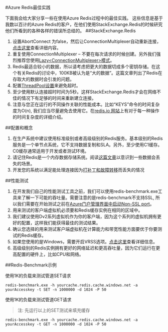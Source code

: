 ﻿#Azure Redis最佳实践

下面我会给大家分享一些在使用Azure Redis过程中的最佳实践。 这些信息是基于我数以百计的Azure Redis的客户，在他们使用StackExchange.Redis的时候研究他们所看到的各种各样的错误所总结的。
##StackExchange.Redis

1.	设置AbortConnect 为false，然后让ConnectionMultiplexer自动重新连接， [点击这里](https://gist.github.com/JonCole/36ba6f60c274e89014dd#file-se-redis-setabortconnecttofalse-md)查看详细内容。
2.	重复使用ConnectionMultiplexer – 不要在每次请求的时候创建。另外我们强烈推荐您使用[Lazy&lt;ConnectionMultiplexer&gt;模式](https://www.azure.cn/documentation/articles/cache-dotnet-how-to-use-azure-redis-cache/#connect-to-the-cache)。 
3.	Redis最适合较小的数据，所以请考虑把更大的数据切成多个密钥存储。在这个有关Redis的讨论中，100KB被认为是“大的数据”。这篇文章列出了Redis在存取大的数据时会引发的问题。
4.	配置[ThreadPool设置](https://gist.github.com/JonCole/e65411214030f0d823cb)来避免超时。
5.	至少使用默认连接超时时间为5秒。这样StackExchange.Redis才会在网络不佳的情况下有足够的时间来重新建立连接。
6.	注意与您正在运行的不同操作关联的性能成本。比如“KEYS”命令的时间复杂度为O(n), 我们应当尽量避免去使用它。在[redis.io 网站](http://redis.io/commands/)上有对于每一种操作的时间复杂度的详细介绍。

##配置和概念

1.	在生产系统中建议使用标准级别或者高级级别的Redis服务。基本级别的Redis服务是一个单节点系统，它不支持数据复制和SLA。另外，至少使用C1缓存。 C0缓存通常适用于开发或者测试环境。
2.	请记住Redis是一个内存数据存储系统。阅读[这篇文章](https://gist.github.com/JonCole/b6354d92a2d51c141490f10142884ea4#file-whathappenedtomydatainredis-md)以意识到一些数据会丢失的场景。
3.	开发您的系统以满足能处理连接因为[打补丁和故障转移](https://gist.github.com/JonCole/317fe03805d5802e31cfa37e646e419d#file-azureredis-patchingexplained-md)而丢失的情况

##性能测试

1.	在开发我们自己的性能测试工具之前，我们可以使用redis-benchmark.exe工具来了解一下可能的吞吐量。需要注意的是redis-benchmark不支持SSL, 所以我们需要在开始测试之前在[Azure门户管理界面中启动Non-SSL port](https://azure.microsoft.com/en-us/documentation/articles/cache-configure/#access-ports)。
2.	用来测试的客户端虚拟机必须要和Redis缓存实例在相同的区域中。
3.	我们建议使用Dv2系列虚拟机作为你的客户端，因为这个系列的虚拟机拥有更好的配置，这样我们能获得最佳的测试结果。
4.	确认您选择的用来测试客户端虚拟机在计算能力和带宽性能方面要优于你要测试的Redis缓存。
5.	如果您使用的是Windows，需要开启VRSS选项。[点击这里](https://technet.microsoft.com/zh-cn/library/dn383582%28v=ws.11%29.aspx)查看详细信息。
6.	高级级别的Redis实例拥有更好的网络延迟和更高吞吐量，因为它们运行在更高配置的硬件上，比如CPU和网络。

##Redis-Benchmark示例

使用1K的负载来测试管道SET请求

    redis-benchmark.exe -h yourcache.redis.cache.windows.net -a yourAccesskey -t SET -n 1000000 -d 1024 -P 50
    
使用1K的负载来测试管道GET请求
>注: 先运行以上的SET测试来填充缓存

    redis-benchmark.exe -h yourcache.redis.cache.windows.net -a yourAccesskey -t GET -n 1000000 -d 1024 -P 50
